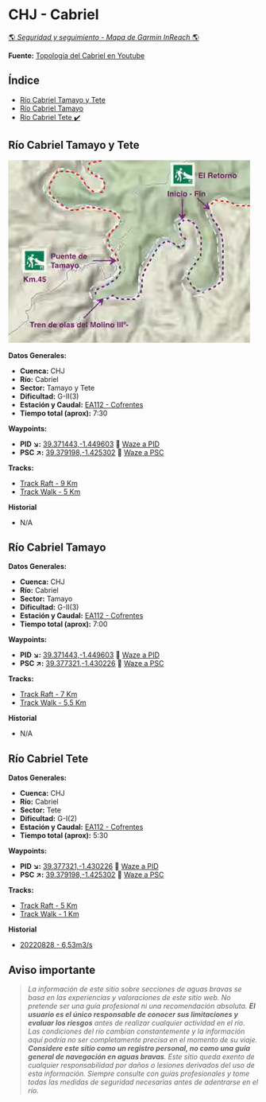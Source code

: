 # CHJ - Cabriel
[:earth_americas: *Seguridad y seguimiento - Mapa de Garmin InReach* :earth_americas:](https://share.garmin.com/gpalacios82)

**Fuente:** [Topología del Cabriel en Youtube](https://www.youtube.com/watch?v=e7pmjRh3XRc)

## Índice
* [Río Cabriel Tamayo y Tete](CHJ-Cabriel.md#río-cabriel-tamayo-y-tete)
* [Río Cabriel Tamayo](CHJ-Cabriel.md#río-cabriel-tamayo)
* [Río Cabriel Tete :heavy_check_mark:](CHJ-Cabriel.md#río-cabriel-tete)


## Río Cabriel Tamayo y Tete
![Topología del Cabriel - Tramo Tamayo y Tete](../misc/images/chj-cabriel-tamayo-tete.jpg)

**Datos Generales:**
* **Cuenca:** CHJ
* **Río:** Cabriel
* **Sector:** Tamayo y Tete
* **Dificultad:** G-II(3)
* **Estación y Caudal:** [EA112 - Cofrentes](https://saih.chj.es/chj/saih/estacionform?id=313&t=a)
* **Tiempo total (aprox):** 7:30

**Waypoints:**
* **PID :arrow_lower_right::** [39.371443,-1.449603](https://maps.app.goo.gl/gyorUtGE9u5uP97j6) :car: [Waze a PID](https://waze.com/?ll=39.371443,-1.449603&navigate=yes)
* **PSC :arrow_upper_right::** [39.379198,-1.425302](https://maps.app.goo.gl/c3n44kZUPzGqwqPk9) :car: [Waze a PSC](https://waze.com/?ll=39.379198,-1.425302&navigate=yes)

**Tracks:**
* [Track Raft - 9 Km](https://connect.garmin.com/modern/course/187820557)
* [Track Walk - 5 Km](https://connect.garmin.com/modern/course/127111055)

**Historial**
* N/A

## Río Cabriel Tamayo

**Datos Generales:**
* **Cuenca:** CHJ
* **Río:** Cabriel
* **Sector:** Tamayo
* **Dificultad:** G-II(3)
* **Estación y Caudal:** [EA112 - Cofrentes](https://saih.chj.es/chj/saih/estacionform?id=313&t=a)
* **Tiempo total (aprox):** 7:00

**Waypoints:**
* **PID :arrow_lower_right::** [39.371443,-1.449603](https://maps.app.goo.gl/gyorUtGE9u5uP97j6) :car: [Waze a PID](https://waze.com/?ll=39.371443,-1.449603&navigate=yes)
* **PSC :arrow_upper_right::** [39.377321,-1.430226](https://maps.app.goo.gl/wZcu9q4gMF6po2cQ8) :car: [Waze a PSC](https://waze.com/?ll=39.377321,-1.430226&navigate=yes)

**Tracks:**
* [Track Raft - 7 Km](https://connect.garmin.com/modern/course/125878441)
* [Track Walk - 5,5 Km](https://connect.garmin.com/modern/course/260097420)

**Historial**
* N/A


## Río Cabriel Tete

**Datos Generales:**
* **Cuenca:** CHJ
* **Río:** Cabriel
* **Sector:** Tete
* **Dificultad:** G-I(2)
* **Estación y Caudal:** [EA112 - Cofrentes](https://saih.chj.es/chj/saih/estacionform?id=313&t=a)
* **Tiempo total (aprox):** 5:30

**Waypoints:**
* **PID :arrow_lower_right::** [39.377321,-1.430226](https://maps.app.goo.gl/wZcu9q4gMF6po2cQ8) :car: [Waze a PID](https://waze.com/?ll=39.377321,-1.430226&navigate=yes)
* **PSC :arrow_upper_right::** [39.379198,-1.425302](https://maps.app.goo.gl/c3n44kZUPzGqwqPk9) :car: [Waze a PSC](https://waze.com/?ll=39.379198,-1.425302&navigate=yes)

**Tracks:**
* [Track Raft - 5 Km](https://connect.garmin.com/modern/course/127110253)
* [Track Walk - 1 Km](https://connect.garmin.com/modern/course/260097250)

**Historial**
* [20220828 - 6,53m3/s](https://connect.garmin.com/modern/activity/9495001222)

## Aviso importante
>*La información de este sitio sobre secciones de aguas bravas se basa en las experiencias y valoraciones de este sitio web. No pretende ser una guía profesional ni una recomendación absoluta. **El usuario es el único responsable de conocer sus limitaciones y evaluar los riesgos** antes de realizar cualquier actividad en el río. Las condiciones del río cambian constantemente y la información aquí podría no ser completamente precisa en el momento de su viaje. **Considere este sitio como un registro personal, no como una guía general de navegación en aguas bravas**. Este sitio queda exento de cualquier responsabilidad por daños o lesiones derivados del uso de esta información. Siempre consulte con guías profesionales y tome todas las medidas de seguridad necesarias antes de adentrarse en el río.*